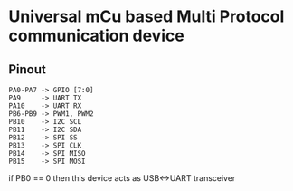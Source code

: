 Universal mCu based Multi Protocol communication device
=======================================================

Pinout
------
	PA0-PA7	-> GPIO [7:0]
	PA9     -> UART TX
	PA10    -> UART RX
	PB6-PB9 -> PWM1, PWM2
	PB10    -> I2C SCL
	PB11    -> I2C SDA
	PB12    -> SPI SS
	PB13    -> SPI CLK
	PB14    -> SPI MISO
	PB15    -> SPI MOSI
	
if PB0 == 0 then this device acts as USB<->UART transceiver
	
